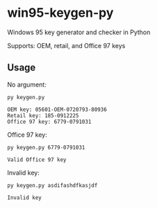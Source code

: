 # win95-keygen-py

Windows 95 key generator and checker in Python

Supports: OEM, retail, and Office 97 keys

## Usage
No argument:
```
py keygen.py

OEM key: 05601-OEM-0720793-80936
Retail key: 185-0912225
Office 97 key: 6779-0791031
```
Office 97 key:
```
py keygen.py 6779-0791031

Valid Office 97 key
```
Invalid key:
```
py keygen.py asdifashdfkasjdf

Invalid key
```